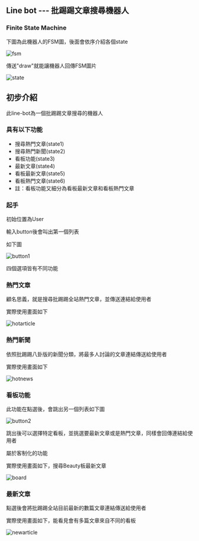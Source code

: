 ## Line bot --- 批踢踢文章搜尋機器人

### Finite State Machine

下圖為此機器人的FSM圖，後面會依序介紹各個state

![fsm](./img/show-fsm.jpg)

傳送"draw"就能讓機器人回傳FSM圖片

![state](./img/state.jpg)

## 初步介紹

此line-bot為一個批踢踢文章搜尋的機器人

### 具有以下功能
* 搜尋熱門文章(state1)
* 搜尋熱門新聞(state2)
* 看板功能(state3)
* 最新文章(state4)
* 看板最新文章(state5)
* 看板熱門文章(state6)
* 註：看板功能又細分為看板最新文章和看板熱門文章
 
### 起手

初始位置為User

輸入button後會叫出第一個列表

如下圖

![button1](./img/button1.jpg)

四個選項皆有不同功能

### 熱門文章

顧名思義，就是搜尋批踢踢全站熱門文章，並傳送連結給使用者

實際使用畫面如下

![hotarticle](./img/hotarticle.jpg)

### 熱門新聞

依照批踢踢八卦版的新聞分類，將最多人討論的文章連結傳送給使用者

實際使用畫面如下

![hotnews](./img/hotnews.jpg)

### 看板功能

此功能在點選後，會跳出另一個列表如下圖

![button2](./img/button2.jpg)

跳出後可以選擇特定看板，並挑選要最新文章或是熱門文章，同樣會回傳連結給使用者

屬於客制化的功能

實際使用畫面如下，搜尋Beauty板最新文章

![board](./img/board.jpg)

### 最新文章

點選後會將批踢踢全站目前最新的數篇文章連結傳送給使用者

實際使用畫面如下，能看見會有多篇文章來自不同的看板

![newarticle](./img/newarticle.jpg)